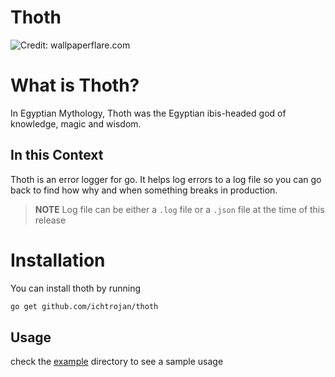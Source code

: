 # Thoth

![Credit: wallpaperflare.com](https://c4.wallpaperflare.com/wallpaper/292/969/153/thoth-god-sekhmet-god-egyptian-mythology-set-god-wallpaper-preview.jpg)

# What is Thoth?

In Egyptian Mythology, Thoth was the Egyptian ibis-headed god of knowledge, magic and wisdom.

## In this Context

Thoth is an error logger for go. It helps log errors to a log file so you can go back to find how why and when something breaks in production.

>**NOTE**
>Log file can be either a `.log` file or a `.json` file at the time of this release

# Installation

You can install thoth by running

```bash
go get github.com/ichtrojan/thoth
```

## Usage

check the [example](https://github.com/ichtrojan/thoth/tree/master/example) directory to see a sample usage

